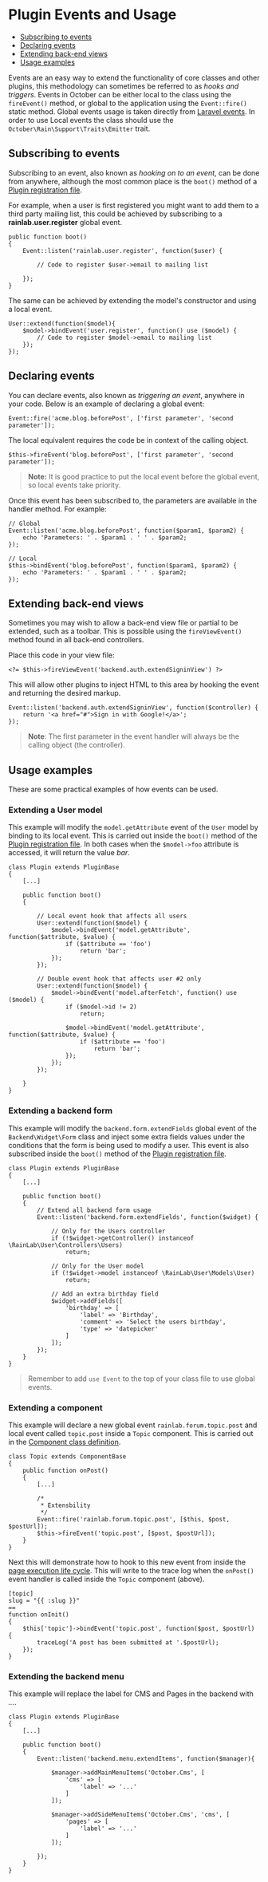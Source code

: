 # Plugin Events and Usage

- [Subscribing to events](#subscribing-to-events)
- [Declaring events](#declaring-events)
- [Extending back-end views](#backend-view-events)
- [Usage examples](#usage-examples)

Events are an easy way to extend the functionality of core classes and other plugins, this methodology can sometimes be referred to as *hooks and triggers*. Events in October can be either local to the class using the `fireEvent()` method, or global to the application using the `Event::fire()` static method. Global events usage is taken directly from [Laravel events](http://laravel.com/docs/events). In order to use Local events the class should use the `October\Rain\Support\Traits\Emitter` trait.

<a name="subscribing-to-events" class="anchor" href="#subscribing-to-events"></a>
## Subscribing to events

Subscribing to an event, also known as *hooking on to an event*, can be done from anywhere, although the most common place is the `boot()` method of a [Plugin registration file](registration#registration-methods).

For example, when a user is first registered you might want to add them to a third party mailing list, this could be achieved by subscribing to a **rainlab.user.register** global event.

    public function boot()
    {
        Event::listen('rainlab.user.register', function($user) {

            // Code to register $user->email to mailing list

        });
    }

The same can be achieved by extending the model's constructor and using a local event.

    User::extend(function($model){
        $model->bindEvent('user.register', function() use ($model) {
            // Code to register $model->email to mailing list
        });
    });

<a name="declaring-events" class="anchor" href="#declaring-events"></a>
## Declaring events

You can declare events, also known as *triggering an event*, anywhere in your code. Below is an example of declaring a global event:

    Event::fire('acme.blog.beforePost', ['first parameter', 'second parameter']);

The local equivalent requires the code be in context of the calling object.

    $this->fireEvent('blog.beforePost', ['first parameter', 'second parameter']);

> **Note:** It is good practice to put the local event before the global event, so local events take priority.

Once this event has been subscribed to, the parameters are available in the handler method. For example:

    // Global
    Event::listen('acme.blog.beforePost', function($param1, $param2) {
        echo 'Parameters: ' . $param1 . ' ' . $param2;
    });

    // Local
    $this->bindEvent('blog.beforePost', function($param1, $param2) {
        echo 'Parameters: ' . $param1 . ' ' . $param2;
    });

<a name="backend-view-events" class="anchor" href="#backend-view-events"></a>
## Extending back-end views

Sometimes you may wish to allow a back-end view file or partial to be extended, such as a toolbar. This is possible using the `fireViewEvent()` method found in all back-end controllers.

Place this code in your view file:

    <?= $this->fireViewEvent('backend.auth.extendSigninView') ?>

This will allow other plugins to inject HTML to this area by hooking the event and returning the desired markup.

    Event::listen('backend.auth.extendSigninView', function($controller) {
        return '<a href="#">Sign in with Google!</a>';
    });

> **Note**: The first parameter in the event handler will always be the calling object (the controller).

<a name="usage-examples" class="anchor" href="#usage-examples"></a>
## Usage examples

These are some practical examples of how events can be used.

### Extending a User model

This example will modify the `model.getAttribute` event of the `User` model by binding to its local event. This is carried out inside the `boot()` method of the [Plugin registration file](registration#routing-initialization). In both cases when the `$model->foo` attribute is accessed, it will return the value *bar*.

    class Plugin extends PluginBase
    {
        [...]

        public function boot()
        {

            // Local event hook that affects all users
            User::extend(function($model) {
                $model->bindEvent('model.getAttribute', function($attribute, $value) {
                    if ($attribute == 'foo')
                        return 'bar';
                });
            });

            // Double event hook that affects user #2 only
            User::extend(function($model) {
                $model->bindEvent('model.afterFetch', function() use ($model) {
                    if ($model->id != 2)
                        return;

                    $model->bindEvent('model.getAttribute', function($attribute, $value) {
                        if ($attribute == 'foo')
                            return 'bar';
                    });
                });
            });

        }
    }

### Extending a backend form

This example will modify the `backend.form.extendFields` global event of the `Backend\Widget\Form` class and inject some extra fields values under the conditions that the form is being used to modify a user. This event is also subscribed inside the `boot()` method of the [Plugin registration file](registration#routing-initialization).

    class Plugin extends PluginBase
    {
        [...]

        public function boot()
        {
            // Extend all backend form usage
            Event::listen('backend.form.extendFields', function($widget) {

                // Only for the Users controller
                if (!$widget->getController() instanceof \RainLab\User\Controllers\Users)
                    return;

                // Only for the User model
                if (!$widget->model instanceof \RainLab\User\Models\User)
                    return;

                // Add an extra birthday field
                $widget->addFields([
                    'birthday' => [
                        'label' => 'Birthday',
                        'comment' => 'Select the users birthday',
                        'type' => 'datepicker'
                    ]
                ]);
            });
        }
    }

> Remember to add `use Event` to the top of your class file to use global events.

### Extending a component

This example will declare a new global event `rainlab.forum.topic.post` and local event called `topic.post` inside a `Topic` component. This is carried out in the [Component class definition](components#component-class-definition).

    class Topic extends ComponentBase
    {
        public function onPost()
        {
            [...]

            /*
             * Extensbility
             */
            Event::fire('rainlab.forum.topic.post', [$this, $post, $postUrl]);
            $this->fireEvent('topic.post', [$post, $postUrl]);
        }
    }

Next this will demonstrate how to hook to this new event from inside the [page execution life cycle](../cms/layouts#dynamic-pages). This will write to the trace log when the `onPost()` event handler is called inside the `Topic` component (above).

    [topic]
    slug = "{{ :slug }}"
    ==
    function onInit()
    {
        $this['topic']->bindEvent('topic.post', function($post, $postUrl) {
            traceLog('A post has been submitted at '.$postUrl);
        });
    }

### Extending the backend menu

This example will replace the label for CMS and Pages in the backend with *...*.

    class Plugin extends PluginBase
    {
        [...]

        public function boot()
        {
            Event::listen('backend.menu.extendItems', function($manager){

                $manager->addMainMenuItems('October.Cms', [
                    'cms' => [
                        'label' => '...'
                    ]
                ]);

                $manager->addSideMenuItems('October.Cms', 'cms', [
                    'pages' => [
                        'label' => '...'
                    ]
                ]);

            });
        }
    }
